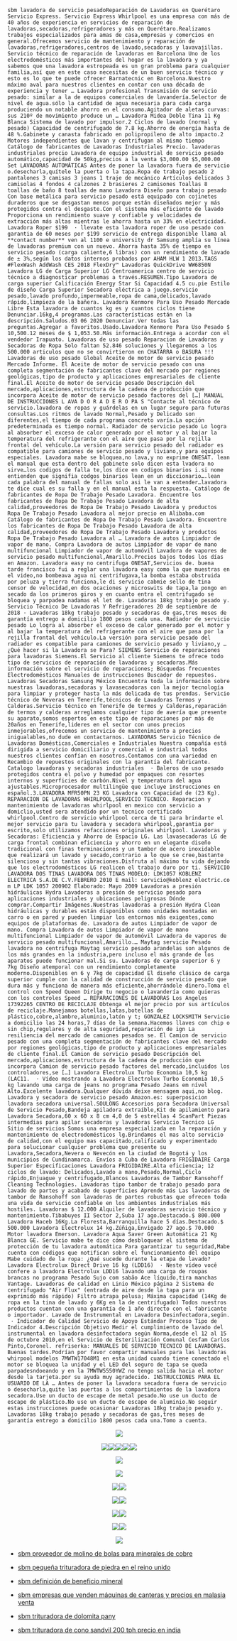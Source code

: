 
```
sbm lavadora de servicio pesadoReparación de Lavadoras en Querétaro Servicio Express. Servicio Express Whirlpool es una empresa con más de 40 años de experiencia en servicios de reparación de lavadoras,secadoras,refrigeradores y más en Querétaro.Realizamos trabajos especializados para amas de casa,empresas y comercios en general.Ofrecemos servicio de mantenimiento y reparación de lavadoras,refrigeradores,centros de lavado,secadoras y lavavajillas. Servicio técnico de reparación de lavadoras en Barcelona Uno de los electrodomésticos más importantes del hogar es la lavadora y ya sabemos que una lavadora estropeada es un gran problema para cualquier familia,así que en este caso necesitas de un buen servicio técnico y esto es lo que te puede ofrecer Barnatecnic en Barcelona.Nuestro máximo aval para nuestros clientes en contar con una década de experiencia y tener … Lavadora profesional Transmisión de servicio pesado: similar a la de equipos comerciales de lavandería.Selector de nivel de agua.sólo la cantidad de agua necesaria para cada carga produciendo un notable ahorro en el consumo.Agitador de aletas curvas: sus 210º de movimiento produce un … Lavadora Midea Doble Tina 11 Kg Blanca Sistema de lavado por impulsor.2 Ciclos de lavado (normal y pesado) Capacidad de centrifugado de 7.8 kg.Ahorro de energía hasta de 48 %.Gabinete y canasta fabricado en polipropileno de alto impacto.2 Motores independientes que lavan y centrifugan al mismo tiempo Catálogo de fabricantes de Lavadoras Industriales Precio. lavadoras industriales precio Lavadora de equipo industrial de servicio pesado automático,capacidad de 50kg,precios a la venta $3,000.00 $5,000.00 Set LAVADORAS AUTOMÁTICAS Antes de poner la lavadora fuera de servicio o.desecharla,quítele la puerta o la tapa.Ropa de trabajo pesado 2 pantalones 3 camisas 3 jeans 1 traje de mecánico Artículos delicados 3 camisolas 4 fondos 4 calzones 2 brasieres 2 camisones Toallas 8 toallas de baño 8 toallas de mano Lavadora Diseño para trabajo pesado Con base metálica para servicio pesado está equipado con cojinetes duraderos que se desgastan menos porque están diseñados mejor y más protegidos contra el desgaste.Con el sistema más eficiente de lavado Proporciona un rendimiento suave y confiable y velocidades de extracción más altas mientras le ahorra hasta un 33% en electricidad. Lavadora Roper $199  · llevate esta lavadora roper de uso pesado con garantia de 60 meses por $199 servicio de entrega disponible llama al **contact number** ven al 1100 e university dr Samsung amplía su línea de lavadoras premium con un nuevo. Ahorra hasta 35% de tiempo en servicio pesado (carga caliente,6 libras) con un rendimiento de lavado de ± 3%,según los datos internos probados por AHAM HLW 1 2013.TAGS #FlexWash AddWash CES 2018 FlexDry™ Lavadoras QuickDrive WW6850N Lavadora LG de Carga Superior LG Centroamerica centro de servicio técnico a diagnosticar problemas a través.RESUMEN.Tipo Lavadora de carga superior Calificación Energy Star Si Capacidad 4.5 cu.pie Estilo de diseño Carga Superior Secadora eléctrica a juego.servicio pesado,lavado profundo,impermeable,ropa de cama,delicados,lavado rápido,limpieza de la bañera. Lavadora Kenmore Para Uso Pesado Mercado Libre Esta lavadora de cuantos kg es y cuantos ciclos tiene Denunciar.16kg,4 programas.Las características están en la descripción.Saludos.03 06 2020 Denunciar.Ver todas las preguntas.Agregar a favoritos.Usado.Lavadora Kenmore Para Uso Pesado $ 10,500.12 meses de $ 1,053.50.Más información.Entrega a acordar con el vendedor Irapuato. Lavadoras de uso pesado Reparacion de Lavadoras y Secadoras de Ropa Solo faltan 52.846 soluciones y llegaremos a los 500.000 articulos que no se convirtieron en CHATARRA o BASURA !!! Lavadoras de uso pesado Global Aceite de motor de servicio pesado Mercado Informe. El Aceite de motor de servicio pesado con una completa segmentación de fabricantes clave del mercado por regiones geológicas,tipo de producto y aplicaciones empresariales de cliente final.El Aceite de motor de servicio pesado Descripción del mercado,aplicaciones,estructura de la cadena de producción que incorpora Aceite de motor de servicio pesado factores del […] MANUAL DE INSTRUCCIONES L AVA D O R A D E R O PA S "Contacte al técnico de servicio.lavadora de ropas y guárdelas en un lugar seguro para futuras consultas.Los ritmos de lavado Normal,Pesado y Delicado son diferentes,el tiempo de cada programa concreto varía.La opción predeterminada es tiempo normal. Radiador de servicio pesado Lo logra al absorber el exceso de calor generado por el motor y al bajar la temperatura del refrigerante con el aire que pasa por la rejilla frontal del vehículo.La versión para servicio pesado del radiador es compatible para camiones de servicio pesado y liviano,y para equipos especiales. Lavadora mabe se bloquea,no lava,y no exprime ONESAT. lean el manual que esta dentro del gabinete solo dicen esta lvadora no sirve…los codigos de falla te,los dice en codigos binarios i.si nome entienden que signifia codgos binarios lean en un diccionario….lean cada palabra del manual de fallas solo asi le van a entender…lavadora te dice cual es su falla y en el manual esta la respuesta. Catálogo de fabricantes de Ropa De Trabajo Pesado Lavadora. Encuentre los fabricantes de Ropa De Trabajo Pesado Lavadora de alta calidad,proveedores de Ropa De Trabajo Pesado Lavadora y productos Ropa De Trabajo Pesado Lavadora al mejor precio en Alibaba.com Catálogo de fabricantes de Ropa De Trabajo Pesado Lavadora. Encuentre los fabricantes de Ropa De Trabajo Pesado Lavadora de alta calidad,proveedores de Ropa De Trabajo Pesado Lavadora y productos Ropa De Trabajo Pesado Lavadora al … Lavadora de autos Limpiador de vapor de mano. Compra Lavadora de autos Limpiador de vapor de mano multifuncional Limpiador de vapor de automóvil Lavadora de vapores de servicio pesado multifuncional,Amarillo.Precios bajos todos los días en Amazon. Lavadora easy no centrifuga ONESAT,Servicios de. buena tarde francisco fui a reglar una lavadora easy como la que muestras en el video,no bombeava agua ni centrifugava,la bomba estaba obstruida por peluza y tierra funciona,le di servicio cabmie sello de tina censor de velocidad,en dos ocaciones y microswits de tapa,la pongo en secado da los primeros giros y en cuanto entra el centrifugado se bloquea y parpadea nadamas el let de. Lavadoras 18kg trabajo pesado y. Servicio Técnico De Lavadoras Y Refrigeradores 20 de septiembre de 2018 · Lavadoras 18kg trabajo pesado y secadoras de gas,tres meses de garantía entrego a domicilio 1800 pesos cada una. Radiador de servicio pesado Lo logra al absorber el exceso de calor generado por el motor y al bajar la temperatura del refrigerante con el aire que pasa por la rejilla frontal del vehículo.La versión para servicio pesado del radiador es compatible para camiones de servicio pesado y liviano,y … ¿Qué hacer si la Lavadora se Para? SIEMENS Servicio de reparaciones para lavadoras Siemens.El Servicio al cliente Siemens te ofrece todo tipo de servicios de reparación de lavadoras y secadoras.Más información sobre el servicio de reparaciones; Búsquedas frecuentes Electrodomésticos Manuales de instrucciones Buscador de repuestos. Lavadoras Secadoras Samsung México Encuentra toda la información sobre nuestras lavadoras,secadoras y lavasecadoras con la mejor tecnología para limpiar y proteger hasta la más delicada de tus prendas. Servicio técnico de Neveras en Tenerife,técnicos de Lavadoras Termos y Calderas.Servicio técnico en Tenerife de termos y Calderas,reparación de termos y calderas arreglamos cualquier tipo de avería que presente su aparato,somos espertos en este tipo de reparaciones por más de 20años en Tenerife,lideres en el sector con unos precios inmejorables,ofrecemos un servicio de mantenimiento a precios inigualables,no dude en contactarnos. LAVADORAS Servicio Técnico de Lavadoras Domésticas,Comerciales e Industriales Nuestra compañía está dirigida a servicio domiciliario y comercial e industrial todos nuestros clientes confían en nosotros.Contamos con una variedad en Recambio de repuestos originales con la garantía del fabricante. Catalogo lavadoras y secadoras industriales  · Baleros de uso pesado protegidos contra el polvo y humedad por empaques con resortes internos y superficies de carbón.Nivel y temperatura del agua ajustables.Microprocesador multilingüe que incluye instrucciones en español.3.LAVADORA MFR50PN 23 KG Lavadora con Capacidad de (23 Kg). REPARACION DE LAVADORAS WHIRLPOOL,SERVICIO TECNICO. Reparacion y mantenimiento de lavadoras whirlpool en mexico con servicio a domiclio,usted sera atendido por un tecnico certificado whirlpool.Centro de servicio whirlpool cerca de ti para brindarte el mejor servicio para tu lavadora y secadora whirlpool,garantia por escrito,solo utilizamos refacciones originales whirlpool. Lavadoras y Secadoras: Eficiencia y Ahorro de Espacio LG. Las lavasecadoras LG de carga frontal combinan eficiencia y ahorro en un elegante diseño tradicional con finas terminaciones y un tambor de acero inoxidable que realizará un lavado y secado,contrario a lo que se cree,bastante silencioso y sin tantas vibraciones.Disfruta al máximo tu vida dejando que los electrodomésticos LG realicen el trabajo duro por ti. SERVICIO LAVADORA DOS TINAS LAVADORA DOS TINAS MODELO: LDK1057 KOBLENZ ELECTRICA S.A.DE C.V.FEBRERO 2010 E mail: servicio@koblenz electric.co m LP LDK 1057 200902 Elaborado: Mayo 2009 Lavadoras a presión hidráulicas Hydra Lavadoras a presión de servicio pesado para aplicaciones industriales y ubicaciones peligrosas Dónde comprar.Compartir Imágenes.Nuestras lavadoras a presión Hydra Clean hidráulicas y durables están disponibles como unidades montadas en carro o en pared y pueden limpiar los entornos más exigentes,como equipos de plataformas de. Lavadora de autos Limpiador de vapor de mano. Compra Lavadora de autos Limpiador de vapor de mano multifuncional Limpiador de vapor de automóvil Lavadora de vapores de servicio pesado multifuncional,Amarillo.… Maytag servicio Pesado lavadora no centrifuga Maytag servicio pesado arandelas son algunos de los más grandes en la industria,pero incluso el más grande de los aparatos puede funcionar mal.Si su. Lavadoras de carga superior 6 y 7kg Diseño atemporal con un rendimiento completamente moderno.Disponibles en 6 y 7kg de capacidad El diseño clásico de carga superior cumple con la calidad de construcción de servicio pesado que dura más y funciona de manera más eficiente,ahorrándole dinero.Toma el control con Speed Queen Dirige tu negocio o lavandería como quieras con los controles Speed … REPARACIONES DE LAVADORAS Los Angeles 17392265 CENTRO DE RECICLAJE Obtenga el mejor precio por sus artículos de reciclaje.Manejamos botellas,latas,botellas de plástico,cobre,alambre,aluminio,latón y t; GONZALEZ LOCKSMITH Servicio a domicilio las 24 horas,7 días de la semana.Hacemos llaves con chip o sin chip,regulares y de alta seguridad,reparación de ign La resiliencia del mercado de camiones pesados se. El Camion de servicio pesado con una completa segmentación de fabricantes clave del mercado por regiones geológicas,tipo de producto y aplicaciones empresariales de cliente final.El Camion de servicio pesado Descripción del mercado,aplicaciones,estructura de la cadena de producción que incorpora Camion de servicio pesado factores del mercado,incluidos los controladores,se […] Lavadora Electrolux Turbo Economia 10,5 kg (LAC11.  · Vídeo mostrando a Lavadora Electrolux Turbo Economia 10,5 kg lavando uma carga de jeans no programa Pesado Jeans em nível Alto.Excelente lavadora.Qualquer dúvida deixe mensagem aqui,no blog. Lavadora y secadora de servicio pesado Amazon.es: superposicion lavadora secadora universal.SOULONG Accesorios para Secadora Universal de Servicio Pesado,Bandeja apiladora extraíble,Kit de apilamiento para Lavadora Secadora,60 x 60 x 8 cm 4,0 de 5 estrellas 4 ScanPart Piezas intermedias para apilar secadoras y lavadoras Servicio Tecnico LG Sitio de servicios Somos una empresa especializada en la reparación y mantenimiento de electrodomésticos lg.Brindamos el mas alto servicio de calidad,con el equipo mas capacitado,calificado y experimentado para solucionar cualquier problema que presente su Lavadora,Secadora,Nevera o Nevecón en la ciudad de Bogotá y los municipios de Cundinamarca. Envíos a Cuba de Lavadora FRIGIDAIRE Carga Superior Especificaciones Lavadora FRIGIDAIRE.Alta eficiencia; 12 ciclos de lavado: Delicados,Lavado a mano,Pesado,Normal,Ciclo rápido,Enjuague y centrifugado,Blancos Lavadoras de Tambor Ransohoff Cleaning Technologies. Lavadoras tipo tambor de trabajo pesado para lavado de partes y acabado de superficies Aprende más Las lavadoras de tambor de Ransohoff son lavadoras de partes robustas que ofrecen toda una vida de servicio confiable en los ambientes industriales más hostiles. Lavadoras $ 12.000 Alquiler de lavadoras servicio técnico y mantenimiento.Tibabuyes II Sector 2,Suba 17 ago.Destacado.$ 800.000 Lavadora Haceb 16Kg.La Floresta,Barranquilla hace 5 días.Destacado.$ 500.000 Lavadora Electrolux 14 kg.Zúñiga,Envigado 27 ago.$ 70.000 Motor lavadora Emerson. Lavadora Aqua Saver Green Automática 21 Kg Blanca GE. Servicio mabe te dice cómo desbloquear el sistema de protección de tu lavadora automática Para garantizar tu seguridad,Mabe cuenta con códigos que notifican sobre el funcionamiento del equipo Mabe cuidado de la ropa: ¿Qué sucede durante la etapa de lavado? Lavadora Electrolux Direct Drive 16 kg (LDD16)  · Neste vídeo você confere a lavadora Electrolux LDD16 lavando uma carga de roupas brancas no programa Pesado Sujo com sabão Ace líquido,tira manchas Vantage. Lavadoras de calidad en Linio México página 2 Sistema de centrifugado "Air Flux" (entrada de aire desde la tapa para un exprimido más rápido) Filtro atrapa pelusa; Máxima capacidad (14Kg de ropa en la tina de lavado y 6Kg en la de centrifugado) Todos nuestros productos cuentan con una garantía de 1 año directo con el fabricante o importador. Lavado de Instrumental en Lavadora Desinfectadora,según.  · Indicador de Calidad Servicio de Apoyo Estándar Proceso Tipo de Indicador 4.Descripción Objetivo Medir el cumplimiento de lavado del instrumental en lavadora desinfectadora según Norma,desde el 12 al 15 de octubre 2010,en el Servicio de Esterilización Comunal Cesfam Carlos Pinto,Coronel. refriserka: MANUALES DE SERVICIO TECNICO DE LAVADORAS. Buenas tardes.Podrían por favor compartir manuales para las lavadoras whirpool modelos 7MWTW17048M1 en esta unidad cuando tiene conectado el motor se bloquea la unidad y el LED del seguro de tapa se queda parpadesndoeando y en la 7MWTW5550YWZ no tengo salida hacia el motor desde la tarjeta.por su ayuda muy agradecido. INSTRUCCIONES PARA EL USUARIO DE LA … Antes de poner la lavadora secadora fuera de servicio o desecharla,quite las puertas a los compartimientos de la lavadora secadora.Use un ducto de escape de metal pesado.No use un ducto de escape de plástico.No use un ducto de escape de aluminio.No seguir estas instrucciones puede ocasionar Lavadoras 18kg trabajo pesado y. Lavadoras 18kg trabajo pesado y secadoras de gas,tres meses de garantía entrego a domicilio 1800 pesos cada una.Tomo a cuenta. 
```

<div align="center">

<a href="https://es-crusher.shibang-china.com/github&k=sbm+lavadora+de+servicio+pesado"><img src="https://static.shibang-china.com/es/crusher/logo.jpg"></a>

<a href="https://es-crusher.shibang-china.com/github&k=sbm+lavadora+de+servicio+pesado"><img src="https://static.shibang-china.com/es/crusher/index.jpg"></a><a href="https://es-crusher.shibang-china.com/material.htmlgithub&k=sbm+lavadora+de+servicio+pesado"><img src="https://static.shibang-china.com/es/crusher/material.jpg"></a><a href="https://es-crusher.shibang-china.com/application.htmlgithub&k=sbm+lavadora+de+servicio+pesado"><img src="https://static.shibang-china.com/es/crusher/application.jpg"></a><a href="https://es-crusher.shibang-china.com/aboutus.htmlgithub&k=sbm+lavadora+de+servicio+pesado"><img src="https://static.shibang-china.com/es/crusher/aboutus.jpg"></a><a href="https://es-crusher.shibang-china.com/contact.htmlgithub&k=sbm+lavadora+de+servicio+pesado"><img src="https://static.shibang-china.com/es/crusher/contact.jpg"></a>

<a href="https://es-crusher.shibang-china.com/github&k=sbm+lavadora+de+servicio+pesado"><img src="https://static.shibang-china.com/es/crusher/banner.jpg"></a>

<a href="https://swt.shibang-china.com/github&k=sbm+lavadora+de+servicio+pesado"><img src="https://static.shibang-china.com/es/crusher/text.jpg"></a>

<a href="https://swt.shibang-china.com/github&k=sbm+lavadora+de+servicio+pesado"><img src="https://static.shibang-china.com/es/crusher/chat.jpg"></a><a href="https://es-crusher.shibang-china.com/contact.htmlgithub&k=sbm+lavadora+de+servicio+pesado"><img src="https://static.shibang-china.com/es/crusher/message.jpg"></a>

<a href="https://es-crusher.shibang-china.com/products/pe.htmlgithub&k=sbm+lavadora+de+servicio+pesado"><img src="https://static.shibang-china.com/es/crusher/pe.jpg"></a><a href="https://es-crusher.shibang-china.com/products/pf.htmlgithub&k=sbm+lavadora+de+servicio+pesado"><img src="https://static.shibang-china.com/es/crusher/pf.jpg"></a>

<a href="https://es-crusher.shibang-china.com/products/hpt.htmlgithub&k=sbm+lavadora+de+servicio+pesado"><img src="https://static.shibang-china.com/es/crusher/hpt.jpg"></a><a href="https://es-crusher.shibang-china.com/products/vsi.htmlgithub&k=sbm+lavadora+de+servicio+pesado"><img src="https://static.shibang-china.com/es/crusher/vsi.jpg"></a>

<a href="https://es-crusher.shibang-china.com/products/klv.htmlgithub&k=sbm+lavadora+de+servicio+pesado"><img src="https://static.shibang-china.com/es/crusher/klv.jpg"></a><a href="https://es-crusher.shibang-china.com/products/portable.htmlgithub&k=sbm+lavadora+de+servicio+pesado"><img src="https://static.shibang-china.com/es/crusher/portable.jpg"></a>

<a href="https://swt.shibang-china.com/github&k=sbm+lavadora+de+servicio+pesado"><img src="https://static.shibang-china.com/es/crusher/case.jpg"></a>

</div>


* [sbm proveedor de molino de bolas para minerales de cobre](sbm%20proveedor%20de%20molino%20de%20bolas%20para%20minerales%20de%20cobre.md)

* [sbm pequeña trituradora de piedra en el reino unido](sbm%20peque%C3%B1a%20trituradora%20de%20piedra%20en%20el%20reino%20unido.md)

* [sbm definición de beneficio mineral](sbm%20definici%C3%B3n%20de%20beneficio%20mineral.md)

* [sbm empresas que venden máquinas de canteras y precios en malasia venta](sbm%20empresas%20que%20venden%20m%C3%A1quinas%20de%20canteras%20y%20precios%20en%20malasia%20venta.md)

* [sbm trituradora de dolomita pany](sbm%20trituradora%20de%20dolomita%20pany.md)

* [sbm trituradora de cono sandvil 200 tph precio en india](sbm%20trituradora%20de%20cono%20sandvil%20200%20tph%20precio%20en%20india.md)